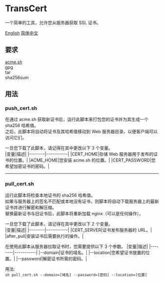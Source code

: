 # TransCert
一个简单的工具，允许您从服务器获取 SSL 证书。 

[English](https://github.com/Keviince/TransCert/blob/main/README.md)   [简体中文](https://github.com/Keviince/TransCert/blob/main/README_zh.md)

## 要求
[acme.sh](https://github.com/acmesh-official/acme.sh)  
gpg  
tar  
sha256sum  

## 用法
### push_cert.sh
在通过 acme.sh 获取新证书后，运行此脚本来打包您的证书并为其生成一个 sha256 哈希值。  
之后，此脚本将自动将证书及其哈希值移动到 Web 服务器目录，以便客户端可以访问它们。  

一旦您下载了此脚本，请记得在其中更改以下 3 个变量。  
|变量|描述|
|--------|-----------|
|CERT_HOME|存储 Web 服务器用于发布的证书的位置。|
|ACME_HOME|您安装 acme.sh 的位置。|
|CERT_PASSWORD|您希望加密证书的密码。|

___

### pull_cert.sh
运行此脚本将检查本地证书的 sha256 哈希值。  
如果与服务器上的签名不匹配或本地没有证书，则脚本将自动下载服务器上的最新证书并进行解密和解压缩。  
替换最新证书与旧证书后，此脚本将重新加载 nginx（可以是任何操作）。  

一旦您下载了此脚本，请记得在其中更改以下 2 个变量。  
|变量|描述|
|--------|-----------|
|CERT_SERVER|证书发布服务器的 URL。|
|after_pull|安装证书后需要执行的操作。|  

在使用此脚本从服务器拉取证书时，您需要提供以下 3 个参数。
|变量|描述|
|--------|-----------|
|--domain|证书的域名。|
|--location|您希望证书放置的位置。|
|--password|解密证书所需的密码。|  

用法:  
`
sh pull_cert.sh --domain=[域名] --password=[密码] --location=[位置]
`
